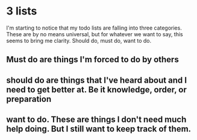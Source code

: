 # 3 lists
I'm starting to notice that my todo lists are falling into three categories. These are by no means universal, but for whatever we want to say, this seems to bring me clarity. Should do, must do, want to do.

## Must do are things I'm forced to do by others

## should do are things that I've heard about and I need to get better at. Be it knowledge, order, or preparation

## want to do. These are things I don't need much help doing. But I still want to keep track of them.